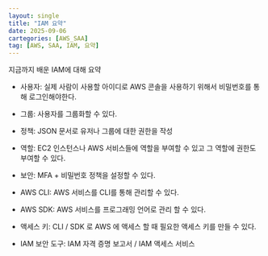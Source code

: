 ```yaml
---
layout: single
title: "IAM 요약"
date: 2025-09-06
cartegories: [AWS_SAA]
tag: [AWS, SAA, IAM, 요약]
---
```


지금까지 배운 IAM에 대해 요약

* 사용자: 실제 사람이 사용할 아이디로 AWS 콘솔을 사용하기 위해서 비밀번호를 통해 로그인해야한다.

* 그룹: 사용자를 그룹화할 수 있다.

* 정책: JSON 문서로 유저나 그룹에 대한 권한을 작성

* 역할: EC2 인스턴스나 AWS 서비스들에 역할을 부여할 수 있고 그 역할에 권한도 부여할 수 있다.

* 보안: MFA + 비밀번호 정책을 설정할 수 있다.

* AWS CLI: AWS 서비스를 CLI를 통해 관리할 수 있다.

* AWS SDK: AWS 서비스를 프로그래밍 언어로 관리 할 수 있다.

* 액세스 키: CLI / SDK 로 AWS 에 액세스 할 때 필요한 액세스 키를 만들 수 있다.

* IAM 보안 도구: IAM 자격 증명 보고서 / IAM 액세스 서비스
